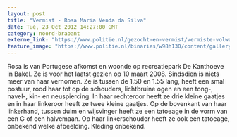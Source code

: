 ```yaml
---
layout: post
title: "Vermist - Rosa Maria Venda da Silva"
date: Tue, 23 Oct 2012 14:27:00 GMT
category: noord-brabant
externe_link: "https://www.politie.nl/gezocht-en-vermist/vermiste-volwassenen/2008/maart/09-rosa-maria-venda-da-silva.html"
feature_image: "https://www.politie.nl/binaries/w98h130/content/gallery/politie/vermist/vermiste-volwassenen/2008/maart/rosa-maria-venda-da-silva.jpg"
---
```


Rosa is van Portugese afkomst en woonde op recreatiepark De Kanthoeve in Bakel. Ze is voor het laatst gezien op 10 maart 2008. Sindsdien is niets meer van haar vernomen. Ze is tussen de 1.50 en 1.55 lang, heeft een smal postuur, rood haar tot op de schouders, lichtbruine ogen en een tong-, navel-, kin- en neuspiercing. In haar rechteroor heeft ze drie kleine gaatjes en in haar linkeroor heeft ze twee kleine gaatjes. Op de bovenkant van haar linkerhand, tussen duim en wijsvinger heeft ze een tatoeage in de vorm van een G of een halvemaan. Op haar linkerschouder heeft ze ook een tatoeage, onbekend welke afbeelding. Kleding onbekend.
